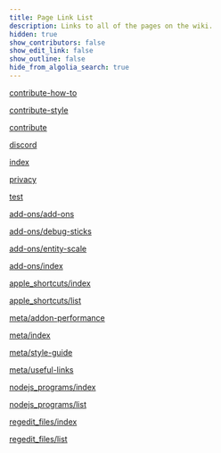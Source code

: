 ```yaml
---
title: Page Link List
description: Links to all of the pages on the wiki.
hidden: true
show_contributors: false
show_edit_link: false
show_outline: false
hide_from_algolia_search: true
---
```


<a href="contribute-how-to">contribute-how-to</a>

<a href="contribute-style">contribute-style</a>

<a href="contribute">contribute</a>

<a href="discord">discord</a>

<a href="index">index</a>

<a href="privacy">privacy</a>

<a href="test">test</a>

<a href="add-ons/add-ons">add-ons/add-ons</a>

<a href="add-ons/debug-sticks">add-ons/debug-sticks</a>

<a href="add-ons/entity-scale">add-ons/entity-scale</a>

<a href="add-ons/index">add-ons/index</a>

<a href="apple_shortcuts/index">apple_shortcuts/index</a>

<a href="apple_shortcuts/list">apple_shortcuts/list</a>

<a href="meta/addon-performance">meta/addon-performance</a>

<a href="meta/index">meta/index</a>

<a href="meta/style-guide">meta/style-guide</a>

<a href="meta/useful-links">meta/useful-links</a>

<a href="nodejs_programs/index">nodejs_programs/index</a>

<a href="nodejs_programs/list">nodejs_programs/list</a>

<a href="regedit_files/index">regedit_files/index</a>

<a href="regedit_files/list">regedit_files/list</a>
